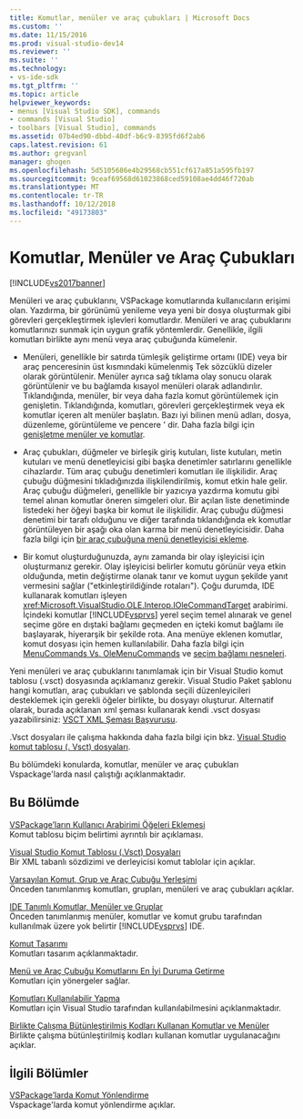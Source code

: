 ```yaml
---
title: Komutlar, menüler ve araç çubukları | Microsoft Docs
ms.custom: ''
ms.date: 11/15/2016
ms.prod: visual-studio-dev14
ms.reviewer: ''
ms.suite: ''
ms.technology:
- vs-ide-sdk
ms.tgt_pltfrm: ''
ms.topic: article
helpviewer_keywords:
- menus [Visual Studio SDK], commands
- commands [Visual Studio]
- toolbars [Visual Studio], commands
ms.assetid: 07b4ed90-dbbd-40df-b6c9-8395fd6f2ab6
caps.latest.revision: 61
ms.author: gregvanl
manager: ghogen
ms.openlocfilehash: 5d5105686e4b29568cb551cf617a851a595fb197
ms.sourcegitcommit: 9ceaf69568d61023868ced59108ae4dd46f720ab
ms.translationtype: MT
ms.contentlocale: tr-TR
ms.lasthandoff: 10/12/2018
ms.locfileid: "49173803"
---
```

# <a name="commands-menus-and-toolbars"></a>Komutlar, Menüler ve Araç Çubukları
[!INCLUDE[vs2017banner](../../includes/vs2017banner.md)]

Menüleri ve araç çubuklarını, VSPackage komutlarında kullanıcıların erişimi olan. Yazdırma, bir görünümü yenileme veya yeni bir dosya oluşturmak gibi görevleri gerçekleştirmek işlevleri komutlardır. Menüleri ve araç çubuklarını komutlarınızı sunmak için uygun grafik yöntemlerdir. Genellikle, ilgili komutları birlikte aynı menü veya araç çubuğunda kümelenir.  
  
-   Menüleri, genellikle bir satırda tümleşik geliştirme ortamı (IDE) veya bir araç penceresinin üst kısmındaki kümelenmiş Tek sözcüklü dizeler olarak görüntülenir. Menüler ayrıca sağ tıklama olay sonucu olarak görüntülenir ve bu bağlamda kısayol menüleri olarak adlandırılır. Tıklandığında, menüler, bir veya daha fazla komut görüntülemek için genişletin. Tıklandığında, komutları, görevleri gerçekleştirmek veya ek komutlar içeren alt menüler başlatın. Bazı iyi bilinen menü adları, dosya, düzenleme, görüntüleme ve pencere ' dir. Daha fazla bilgi için [genişletme menüler ve komutlar](../../extensibility/extending-menus-and-commands.md).  
  
-   Araç çubukları, düğmeler ve birleşik giriş kutuları, liste kutuları, metin kutuları ve menü denetleyicisi gibi başka denetimler satırlarını genellikle cihazlardır. Tüm araç çubuğu denetimleri komutları ile ilişkilidir. Araç çubuğu düğmesini tıkladığınızda ilişkilendirilmiş, komut etkin hale gelir. Araç çubuğu düğmeleri, genellikle bir yazıcıya yazdırma komutu gibi temel alınan komutlar öneren simgeleri olur. Bir açılan liste denetiminde listedeki her öğeyi başka bir komut ile ilişkilidir. Araç çubuğu düğmesi denetimi bir tarafı olduğunu ve diğer tarafında tıklandığında ek komutlar görüntüleyen bir aşağı oka olan karma bir menü denetleyicisidir. Daha fazla bilgi için [bir araç çubuğuna menü denetleyicisi ekleme](../../extensibility/adding-a-menu-controller-to-a-toolbar.md).  
  
-   Bir komut oluşturduğunuzda, aynı zamanda bir olay işleyicisi için oluşturmanız gerekir. Olay işleyicisi belirler komutu görünür veya etkin olduğunda, metin değiştirme olanak tanır ve komut uygun şekilde yanıt vermesini sağlar ("etkinleştirildiğinde rotaları"). Çoğu durumda, IDE kullanarak komutları işleyen <xref:Microsoft.VisualStudio.OLE.Interop.IOleCommandTarget> arabirimi. İçindeki komutlar [!INCLUDE[vsprvs](../../includes/vsprvs-md.md)] yerel seçim temel alınarak ve genel seçime göre en dıştaki bağlamı geçmeden en içteki komut bağlamı ile başlayarak, hiyerarşik bir şekilde rota. Ana menüye eklenen komutlar, komut dosyası için hemen kullanılabilir. Daha fazla bilgi için [MenuCommands Vs. OleMenuCommands](../../misc/menucommands-vs-olemenucommands.md) ve [seçim bağlamı nesneleri](../../extensibility/internals/selection-context-objects.md).  
  
 Yeni menüleri ve araç çubuklarını tanımlamak için bir Visual Studio komut tablosu (.vsct) dosyasında açıklamanız gerekir. Visual Studio Paket şablonu hangi komutları, araç çubukları ve şablonda seçili düzenleyicileri desteklemek için gerekli öğeler birlikte, bu dosyayı oluşturur. Alternatif olarak, burada açıklanan xml şeması kullanarak kendi .vsct dosyası yazabilirsiniz: [VSCT XML Şeması Başvurusu](../../extensibility/vsct-xml-schema-reference.md).  
  
 .Vsct dosyaları ile çalışma hakkında daha fazla bilgi için bkz. [Visual Studio komut tablosu (. Vsct) dosyaları](../../extensibility/internals/visual-studio-command-table-dot-vsct-files.md).  
  
 Bu bölümdeki konularda, komutlar, menüler ve araç çubukları Vspackage'larda nasıl çalıştığı açıklanmaktadır.  
  
## <a name="in-this-section"></a>Bu Bölümde  
 [VSPackage’ların Kullanıcı Arabirimi Öğeleri Eklemesi](../../extensibility/internals/how-vspackages-add-user-interface-elements.md)  
 Komut tablosu biçim belirtimi ayrıntılı bir açıklaması.  
  
 [Visual Studio Komut Tablosu (.Vsct) Dosyaları](../../extensibility/internals/visual-studio-command-table-dot-vsct-files.md)  
 Bir XML tabanlı sözdizimi ve derleyicisi komut tablolar için açıklar.  
  
 [Varsayılan Komut, Grup ve Araç Çubuğu Yerleşimi](../../extensibility/internals/default-command-group-and-toolbar-placement.md)  
 Önceden tanımlanmış komutları, grupları, menüleri ve araç çubukları açıklar.  
  
 [IDE Tanımlı Komutlar, Menüler ve Gruplar](../../extensibility/internals/ide-defined-commands-menus-and-groups.md)  
 Önceden tanımlanmış menüler, komutlar ve komut grubu tarafından kullanılmak üzere yok belirtir [!INCLUDE[vsprvs](../../includes/vsprvs-md.md)] IDE.  
  
 [Komut Tasarımı](../../extensibility/internals/command-design.md)  
 Komutları tasarım açıklanmaktadır.  
  
 [Menü ve Araç Çubuğu Komutlarını En İyi Duruma Getirme](../../extensibility/internals/optimizing-menu-and-toolbar-commands.md)  
 Komutları için yönergeler sağlar.  
  
 [Komutları Kullanılabilir Yapma](../../extensibility/internals/making-commands-available.md)  
 Komutları için Visual Studio tarafından kullanılabilmesini açıklanmaktadır.  
  
 [Birlikte Çalışma Bütünleştirilmiş Kodları Kullanan Komutlar ve Menüler](../../extensibility/internals/commands-and-menus-that-use-interop-assemblies.md)  
 Birlikte çalışma bütünleştirilmiş kodları kullanan komutlar uygulanacağını açıklar.  
  
## <a name="related-sections"></a>İlgili Bölümler  
 [VSPackage’larda Komut Yönlendirme](../../extensibility/internals/command-routing-in-vspackages.md)  
 Vspackage'larda komut yönlendirme açıklar.

